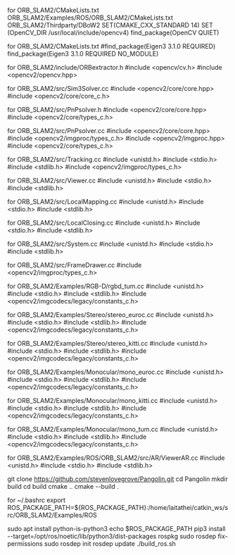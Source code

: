 for ORB_SLAM2/CMakeLists.txt ORB_SLAM2/Examples/ROS/ORB_SLAM2/CMakeLists.txt ORB_SLAM2/Thirdparty/DBoW2
SET(CMAKE_CXX_STANDARD 14)
SET (OpenCV_DIR /usr/local/include/opencv4)
find_package(OpenCV QUIET)

for ORB_SLAM2/CMakeLists.txt
#find_package(Eigen3 3.1.0 REQUIRED)
find_package(Eigen3 3.1.0 REQUIRED NO_MODULE)

for ORB_SLAM2/include/ORBextractor.h
#include <opencv/cv.h>
#include <opencv2/opencv.hpp>

for ORB_SLAM2/src/Sim3Solver.cc
#include <opencv2/core/core.hpp>
#include <opencv2/core/core_c.h>

for ORB_SLAM2/src/PnPsolver.h
#include <opencv2/core/core.hpp>
#include <opencv2/core/types_c.h>

for ORB_SLAM2/src/PnPsolver.cc
#include <opencv2/core/core.hpp>
#include <opencv2/imgproc/types_c.h>
#include <opencv2/imgproc.hpp>
#include <opencv2/core/types_c.h>

for ORB_SLAM2/src/Tracking.cc
#include <unistd.h>
#include <stdio.h>
#include <stdlib.h>
#include <opencv2/imgproc/types_c.h>

for ORB_SLAM2/src/Viewer.cc
#include <unistd.h>
#include <stdio.h>
#include <stdlib.h>

for ORB_SLAM2/src/LocalMapping.cc
#include <unistd.h>
#include <stdio.h>
#include <stdlib.h>

for ORB_SLAM2/src/LocalClosing.cc
#include <unistd.h>
#include <stdio.h>
#include <stdlib.h>

for ORB_SLAM2/src/System.cc
#include <unistd.h>
#include <stdio.h>
#include <stdlib.h>

for ORB_SLAM2/src/FrameDrawer.cc
#include <opencv2/imgproc/types_c.h>

for ORB_SLAM2/Examples/RGB-D/rgbd_tum.cc
#include <unistd.h>
#include <stdio.h>
#include <stdlib.h>
#include <opencv2/imgcodecs/legacy/constants_c.h>

for ORB_SLAM2/Examples/Stereo/stereo_euroc.cc
#include <unistd.h>
#include <stdio.h>
#include <stdlib.h>
#include <opencv2/imgcodecs/legacy/constants_c.h>

for ORB_SLAM2/Examples/Stereo/stereo_kitti.cc
#include <unistd.h>
#include <stdio.h>
#include <stdlib.h>
#include <opencv2/imgcodecs/legacy/constants_c.h>

for ORB_SLAM2/Examples/Monocular/mono_euroc.cc
#include <unistd.h>
#include <stdio.h>
#include <stdlib.h>
#include <opencv2/imgcodecs/legacy/constants_c.h>

for ORB_SLAM2/Examples/Monocular/mono_kitti.cc
#include <unistd.h>
#include <stdio.h>
#include <stdlib.h>
#include <opencv2/imgcodecs/legacy/constants_c.h>

for ORB_SLAM2/Examples/Monocular/mono_tum.cc
#include <unistd.h>
#include <stdio.h>
#include <stdlib.h>
#include <opencv2/imgcodecs/legacy/constants_c.h>

for ORB_SLAM2/Examples/ROS/ORB_SLAM2/src/AR/ViewerAR.cc
#include <unistd.h>
#include <stdio.h>
#include <stdlib.h>

git clone https://github.com/stevenlovegrove/Pangolin.git
cd Pangolin
mkdir build
cd build
cmake ..
cmake --build .

for ~/.bashrc
export ROS_PACKAGE_PATH=${ROS_PACKAGE_PATH}:/home/laitathei/catkin_ws/src/ORB_SLAM2/Examples/ROS

sudo apt install python-is-python3
echo $ROS_PACKAGE_PATH
pip3 install --target=/opt/ros/noetic/lib/python3/dist-packages rospkg
sudo rosdep fix-permissions
sudo rosdep init
rosdep update
./build_ros.sh
